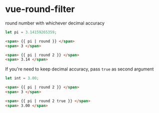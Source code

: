 # vue-round-filter
round number with whichever decimal accuracy

```javascript
let pi = 3.14159265359;
```
```html
<span> {{ pi | round }} </span>
<span> 3 </span>

<span> {{ pi | round 2 }} </span>
<span> 3.14 </span>
```
If you're need to keep decimal accuracy, pass `true` as second argument

```javascript
let int = 3.00;
```
```html
<span> {{ pi | round 2 }} </span>
<span> 3 </span>

<span> {{ pi | round 2 true }} </span>
<span> 3.00 </span>
```
